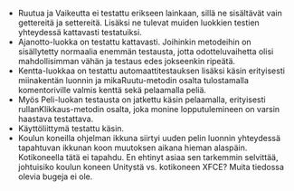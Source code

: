 - Ruutua ja Vaikeutta ei testattu erikseen lainkaan, sillä ne sisältävät vain gettereitä ja settereitä. Lisäksi ne tulevat muiden luokkien testien yhteydessä kattavasti testatuiksi.
- Ajanotto-luokka on testattu kattavasti. Joihinkin metodeihin on sisällytetty normaalia enemmän testausta, jotta odotteluvaihetta olisi mahdollisimman vähän ja testaus edes jokseenkin ripeätä.
- Kentta-luokkaa on testattu automaattitestauksen lisäksi käsin erityisesti miinakentän luonnin ja mikaRuutu-metodin osalta tulostamalla komentoriville valmis kenttä sekä pelaamalla peliä.
- Myös Peli-luokan testausta on jatkettu käsin pelaamalla, erityisesti rullanKlikkaus-metodin osalta, joka monine lopputulemineen on varsin haastava testattava.
- Käyttöliittymä testattu käsin.
- Koulun koneilla ohjelman ikkuna siirtyi uuden pelin luonnin yhteydessä tapahtuvan ikkunan koon muutoksen aikana hieman alaspäin. Kotikoneella tätä ei tapahdu. En ehtinyt asiaa sen tarkemmin selvittää, johtuisiko koulun koneen Unitystä vs. kotikoneen XFCE? Muita tiedossa olevia bugeja ei ole.